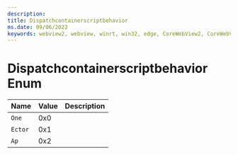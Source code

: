 ```yaml
---
description: 
title: Dispatchcontainerscriptbehavior
ms.date: 09/06/2022
keywords: webview2, webview, winrt, win32, edge, CoreWebView2, CoreWebView2Controller, browser control, edge html, Dispatchcontainerscriptbehavior
---
```


# Dispatchcontainerscriptbehavior Enum

| Name |  Value | Description |
|--|--|--|
|`One` | 0x0  |  |
|`Ector` | 0x1  |  |
|`Ap` | 0x2  |  |
